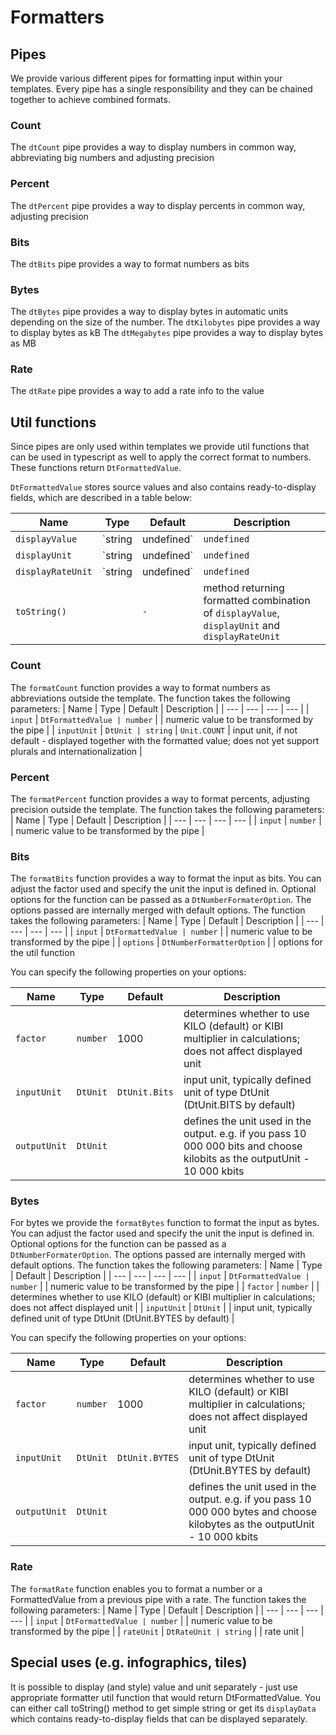 # Formatters

## Pipes

We provide various different pipes for formatting input within your templates. Every pipe has a single responsibility and they can be chained together to achieve combined formats.

### Count

The `dtCount` pipe provides a way to display numbers in common way, abbreviating big numbers and adjusting precision

<docs-source-example example="CountPipeExample"></docs-source-example>

### Percent

The `dtPercent` pipe provides a way to display percents in common way, adjusting precision

<docs-source-example example="PercentPipeExample"></docs-source-example>

### Bits

The `dtBits` pipe provides a way to format numbers as bits

<docs-source-example example="BitsPipeExample"></docs-source-example>

### Bytes

The `dtBytes` pipe provides a way to display bytes in automatic units depending on the size of the number.
The `dtKilobytes` pipe provides a way to display bytes as kB 
The `dtMegabytes` pipe provides a way to display bytes as MB  

<docs-source-example example="BytesPipeExample"></docs-source-example>

### Rate 

The `dtRate` pipe provides a way to add a rate info to the value

<docs-source-example example="RatePipeExample"></docs-source-example>

## Util functions

Since pipes are only used within templates we provide util functions that can be used in typescript as well to apply the correct format to numbers.
These functions return `DtFormattedValue`.

`DtFormattedValue` stores source values and also contains ready-to-display fields, which are described in a table below:

| Name | Type | Default | Description |
| --- | --- | --- | --- |
| `displayValue` | `string | undefined` | `undefined` | value to be displayed |
| `displayUnit` | `string | undefined` | `undefined` | unit representation to be displayed |
| `displayRateUnit` | `string | undefined` | `undefined` | rate unit representation to be displayed |
| `toString()` |  | `-` | method returning formatted combination of `displayValue`, `displayUnit` and `displayRateUnit`  |

### Count

The `formatCount` function provides a way to format numbers as abbreviations outside the template.
The function takes the following parameters: 
| Name | Type | Default | Description |
| --- | --- | --- | --- |
| `input` | `DtFormattedValue | number` | | numeric value to be transformed by the pipe |
| `inputUnit` | `DtUnit | string` | `Unit.COUNT` | input unit, if not default - displayed together with the formatted value; does not yet support plurals and internationalization |

### Percent

The `formatPercent` function provides a way to format percents, adjusting precision outside the template.
The function takes the following parameters:
| Name | Type | Default | Description |
| --- | --- | --- | --- |
| `input` | `number` | | numeric value to be transformed by the pipe |

### Bits

The `formatBits` function provides a way to format the input as bits. You can adjust the factor used and specify the unit the input is defined in.
Optional options for the function can be passed as a `DtNumberFormaterOption`. The options passed are internally merged with default options. 
The function takes the following parameters:
| Name | Type | Default | Description |
| --- | --- | --- | --- |
| `input` | `DtFormattedValue | number` | | numeric value to be transformed by the pipe |
| `options` | `DtNumberFormatterOption` | | options for the util function

You can specify the following properties on your options:

| Name | Type | Default | Description |
| --- | --- | --- | --- |
| `factor` | `number` | 1000 | determines whether to use KILO (default) or KIBI multiplier in calculations; does not affect displayed unit |
| `inputUnit` | `DtUnit` | `DtUnit.Bits` | input unit, typically defined unit of type DtUnit (DtUnit.BITS by default) |
| `outputUnit` | `DtUnit` | | defines the unit used in the output. e.g. if you pass 10 000 000 bits and choose kilobits as the outputUnit - 10 000 kbits |

### Bytes

For bytes we provide the `formatBytes` function to format the input as bytes. You can adjust the factor used and specify the unit the input is defined in.
Optional options for the function can be passed as a `DtNumberFormaterOption`. The options passed are internally merged with default options. 
The function takes the following parameters:
| Name | Type | Default | Description |
| --- | --- | --- | --- |
| `input` | `DtFormattedValue | number` | | numeric value to be transformed by the pipe |
| `factor` | `number` | | determines whether to use KILO (default) or KIBI multiplier in calculations; does not affect displayed unit |
| `inputUnit` | `DtUnit` | | input unit, typically defined unit of type DtUnit (DtUnit.BYTES by default) |

You can specify the following properties on your options:

| Name | Type | Default | Description |
| --- | --- | --- | --- |
| `factor` | `number` | 1000 | determines whether to use KILO (default) or KIBI multiplier in calculations; does not affect displayed unit |
| `inputUnit` | `DtUnit` | `DtUnit.BYTES` | input unit, typically defined unit of type DtUnit (DtUnit.BYTES by default) |
| `outputUnit` | `DtUnit` | | defines the unit used in the output. e.g. if you pass 10 000 000 bytes and choose kilobytes as the outputUnit - 10 000 kbits |

### Rate

The `formatRate` function enables you to format a number or a FormattedValue from a previous pipe with a rate. 
The function takes the following parameters:
| Name | Type | Default | Description |
| --- | --- | --- | --- |
| `input` | `DtFormattedValue | number` | | numeric value to be transformed by the pipe |
| `rateUnit` | `DtRateUnit | string` | | rate unit |

## Special uses (e.g. infographics, tiles)
It is possible to display (and style) value and unit separately - just use appropriate formatter util function that would return DtFormattedValue.
You can either call toString() method to get simple string or get its `displayData` which contains ready-to-display fields that can be displayed separately. 

